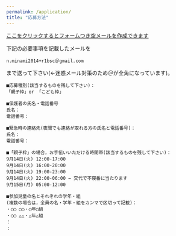 ```yaml
---
permalink: /application/
title: "応募方法"
---
```

[ここをクリックするとフォームつき空メールを作成できます](mailto:n.minami2014+r1bsc@gmail.com?subject=2019%E9%98%B2%E7%81%BD%E3%81%8A%E6%B3%8A%E3%81%BE%E3%82%8A%E3%82%AD%E3%83%A3%E3%83%B3%E3%83%97%E7%94%B3%E8%BE%BC&body=%E2%96%A0%E5%BF%9C%E5%8B%9F%E7%A8%AE%E5%88%A5(%E8%A9%B2%E5%BD%93%E3%81%99%E3%82%8B%E3%82%82%E3%81%AE%E3%82%92%E6%AE%8B%E3%81%97%E3%81%A6%E4%B8%8B%E3%81%95%E3%81%84)%EF%BC%9A%0A%E3%80%8C%E8%A6%AA%E5%AD%90%E6%9E%A0%E3%80%8Dor%20%E3%80%8C%E3%81%93%E3%81%A9%E3%82%82%E6%9E%A0%E3%80%8D%0A%0A%E2%96%A0%E4%BF%9D%E8%AD%B7%E8%80%85%E3%81%AE%E6%B0%8F%E5%90%8D%E3%83%BB%E9%9B%BB%E8%A9%B1%E7%95%AA%E5%8F%B7%0A%E6%B0%8F%E5%90%8D%EF%BC%9A%0A%E9%9B%BB%E8%A9%B1%E7%95%AA%E5%8F%B7%EF%BC%9A%0A%0A%E2%96%A0%E7%B7%8A%E6%80%A5%E6%99%82%E3%81%AE%E9%80%A3%E7%B5%A1%E5%85%88(%E5%A4%9C%E9%96%93%E3%81%A7%E3%82%82%E9%80%A3%E7%B5%A1%E3%81%8C%E5%8F%96%E3%82%8C%E3%82%8B%E6%96%B9%E3%81%AE%E6%B0%8F%E5%90%8D%E3%81%A8%E9%9B%BB%E8%A9%B1%E7%95%AA%E5%8F%B7)%EF%BC%9A%0A%E6%B0%8F%E5%90%8D%EF%BC%9A%0A%E9%9B%BB%E8%A9%B1%E7%95%AA%E5%8F%B7%EF%BC%9A%0A%0A%E2%96%A0%E3%80%8C%E8%A6%AA%E5%AD%90%E6%9E%A0%E3%80%8D%E3%81%AE%E5%A0%B4%E5%90%88%EF%BC%8C%E3%81%8A%E6%89%8B%E4%BC%9D%E3%81%84%E3%81%84%E3%81%9F%E3%81%A0%E3%81%91%E3%82%8B%E6%99%82%E9%96%93%E5%B8%AF(%E8%A9%B2%E5%BD%93%E3%81%99%E3%82%8B%E3%82%82%E3%81%AE%E3%82%92%E6%AE%8B%E3%81%97%E3%81%A6%E4%B8%8B%E3%81%95%E3%81%84)%EF%BC%9A%0A9%E6%9C%8814%E6%97%A5(%E7%81%AB)%2012%3A00-17%3A00%20%0A9%E6%9C%8814%E6%97%A5(%E7%81%AB)%2016%3A00-20%3A00%0A9%E6%9C%8814%E6%97%A5(%E7%81%AB)%2019%3A00-23%3A00%0A9%E6%9C%8814%E6%97%A5(%E7%81%AB)%2022%3A00-06%3A00%20%E2%86%90%20%E4%BA%A4%E4%BB%A3%E3%81%A7%E4%B8%8D%E5%AF%9D%E7%95%AA%E3%81%AB%E5%BD%93%E3%81%9F%E3%82%8A%E3%81%BE%E3%81%99%0A9%E6%9C%8815%E6%97%A5(%E6%9C%88)%2005%3A00-12%3A00%0A%0A%E2%96%A0%E5%8F%82%E5%8A%A0%E5%85%90%E7%AB%A5%E3%81%AE%E5%90%8D%E3%81%A8%E3%81%9D%E3%82%8C%E3%81%9E%E3%82%8C%E3%81%AE%E5%AD%A6%E5%B9%B4%E3%83%BB%E7%B5%84%E2%80%A8%0A(%E8%A4%87%E6%95%B0%E3%81%AE%E5%A0%B4%E5%90%88%E3%81%AF%EF%BC%8C%E5%85%A8%E5%93%A1%E3%81%AE%E5%90%8D%E3%83%BB%E5%AD%A6%E5%B9%B4%E3%83%BB%E7%B5%84%E3%82%92%E3%82%AB%E3%83%B3%E3%83%9E%E3%81%A7%E5%8C%BA%E5%88%87%E3%81%A3%E3%81%A6%E8%A8%98%E8%BC%89)%EF%BC%9A%0A%E3%83%BB%E2%97%AF%E2%97%AF%20%E2%97%AF%E2%97%AF%E3%83%BB%E2%97%AF%E5%B9%B4%E2%97%AF%E7%B5%84%0A%E3%83%BB%E2%97%AF%E2%97%AF%20%E2%96%B3%E2%96%B3%E3%83%BB%E2%96%B3%E5%B9%B4%E2%96%B3%E7%B5%84%0A%EF%BC%9A%0A%EF%BC%9A)

下記の必要事項を記載したメールを 
~~~
n.minami2014+r1bsc＠gmail.com
~~~
まで送って下さい(←迷惑メール対策のため＠が全角になっています)。

~~~text
■応募種別(該当するものを残して下さい)：
「親子枠」or 「こども枠」

■保護者の氏名・電話番号
氏名：
電話番号：

■緊急時の連絡先(夜間でも連絡が取れる方の氏名と電話番号)：
氏名：
電話番号：

■「親子枠」の場合，お手伝いいただける時間帯(該当するものを残して下さい)：
9月14日(火) 12:00-17:00 
9月14日(火) 16:00-20:00
9月14日(火) 19:00-23:00
9月14日(火) 22:00-06:00 ← 交代で不寝番に当たります
9月15日(月) 05:00-12:00

■参加児童の名とそれぞれの学年・組 
(複数の場合は，全員の名・学年・組をカンマで区切って記載)：
・◯◯ ◯◯・◯年◯組
・◯◯ △△・△年△組
：
：
~~~
